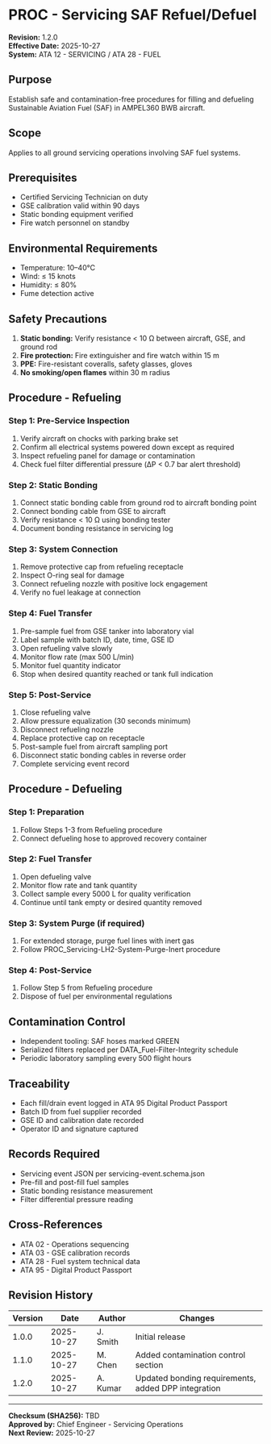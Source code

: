 # PROC - Servicing SAF Refuel/Defuel
**Revision:** 1.2.0  
**Effective Date:** 2025-10-27  
**System:** ATA 12 - SERVICING / ATA 28 - FUEL  

## Purpose
Establish safe and contamination-free procedures for filling and defueling Sustainable Aviation Fuel (SAF) in AMPEL360 BWB aircraft.

## Scope
Applies to all ground servicing operations involving SAF fuel systems.

## Prerequisites
* Certified Servicing Technician on duty
* GSE calibration valid within 90 days
* Static bonding equipment verified
* Fire watch personnel on standby

## Environmental Requirements
* Temperature: 10–40°C
* Wind: ≤ 15 knots
* Humidity: ≤ 80%
* Fume detection active

## Safety Precautions
1. **Static bonding:** Verify resistance < 10 Ω between aircraft, GSE, and ground rod
2. **Fire protection:** Fire extinguisher and fire watch within 15 m
3. **PPE:** Fire-resistant coveralls, safety glasses, gloves
4. **No smoking/open flames** within 30 m radius

## Procedure - Refueling

### Step 1: Pre-Service Inspection
1. Verify aircraft on chocks with parking brake set
2. Confirm all electrical systems powered down except as required
3. Inspect refueling panel for damage or contamination
4. Check fuel filter differential pressure (ΔP < 0.7 bar alert threshold)

### Step 2: Static Bonding
1. Connect static bonding cable from ground rod to aircraft bonding point
2. Connect bonding cable from GSE to aircraft
3. Verify resistance < 10 Ω using bonding tester
4. Document bonding resistance in servicing log

### Step 3: System Connection
1. Remove protective cap from refueling receptacle
2. Inspect O-ring seal for damage
3. Connect refueling nozzle with positive lock engagement
4. Verify no fuel leakage at connection

### Step 4: Fuel Transfer
1. Pre-sample fuel from GSE tanker into laboratory vial
2. Label sample with batch ID, date, time, GSE ID
3. Open refueling valve slowly
4. Monitor flow rate (max 500 L/min)
5. Monitor fuel quantity indicator
6. Stop when desired quantity reached or tank full indication

### Step 5: Post-Service
1. Close refueling valve
2. Allow pressure equalization (30 seconds minimum)
3. Disconnect refueling nozzle
4. Replace protective cap on receptacle
5. Post-sample fuel from aircraft sampling port
6. Disconnect static bonding cables in reverse order
7. Complete servicing event record

## Procedure - Defueling

### Step 1: Preparation
1. Follow Steps 1-3 from Refueling procedure
2. Connect defueling hose to approved recovery container

### Step 2: Fuel Transfer
1. Open defueling valve
2. Monitor flow rate and tank quantity
3. Collect sample every 5000 L for quality verification
4. Continue until tank empty or desired quantity removed

### Step 3: System Purge (if required)
1. For extended storage, purge fuel lines with inert gas
2. Follow PROC_Servicing-LH2-System-Purge-Inert procedure

### Step 4: Post-Service
1. Follow Step 5 from Refueling procedure
2. Dispose of fuel per environmental regulations

## Contamination Control
* Independent tooling: SAF hoses marked GREEN
* Serialized filters replaced per DATA_Fuel-Filter-Integrity schedule
* Periodic laboratory sampling every 500 flight hours

## Traceability
* Each fill/drain event logged in ATA 95 Digital Product Passport
* Batch ID from fuel supplier recorded
* GSE ID and calibration date recorded
* Operator ID and signature captured

## Records Required
* Servicing event JSON per servicing-event.schema.json
* Pre-fill and post-fill fuel samples
* Static bonding resistance measurement
* Filter differential pressure reading

## Cross-References
* ATA 02 - Operations sequencing
* ATA 03 - GSE calibration records
* ATA 28 - Fuel system technical data
* ATA 95 - Digital Product Passport

## Revision History
| Version | Date | Author | Changes |
|---------|------|--------|---------|
| 1.0.0 | 2025-10-27 | J. Smith | Initial release |
| 1.1.0 | 2025-10-27 | M. Chen | Added contamination control section |
| 1.2.0 | 2025-10-27 | A. Kumar | Updated bonding requirements, added DPP integration |

---
**Checksum (SHA256):** TBD  
**Approved by:** Chief Engineer - Servicing Operations  
**Next Review:** 2025-10-27
